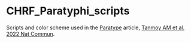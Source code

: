 # CHRF_Paratyphi_scripts
Scripts and color scheme used in the [Paratype](https://github.com/CHRF-Genomics/Paratype) article, [Tanmoy AM et al. 2022 Nat Commun](https://www.nature.com/articles/s41467-022-35587-6).
